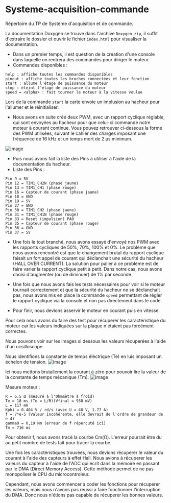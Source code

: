 # Systeme-acquisition-commande
Répertoire du TP de Système d'acquisition et de commande.

La documentation Doxygen se trouve dans l'archive ``Doxygen.zip``, il suffit d'extraire le dossier et ouvrir le fichier ``index.html`` pour visualiser la documentation. 

* Dans un premier temps, il est question de la création d'une console dans laquelle on rentrera des commandes pour diriger le moteur.
* Commandes disponibles :

```
help : affiche toutes les commandes disponibles
pinout : affiche toutes les broches connectées et leur fonction
start : allume l'étage de puissance du moteur
stop : éteint l'étage de puissance du moteur
speed = <alpha> : fait tourner le moteur à la vitesse voulue
```


Lors de la commande ``start`` la carte envoie un implusion au hacheur pour l'allumer et le réinitialiser.

* Nous avons en suite créé deux PWM, avec un rapport cyclique réglable, qui sont envoyées au hacheur pour que celui-ci commande notre moteur à courant continue.
Vous pouvez retrouver ci-dessous la forme des PWM utilisées, suivant le cahier des charges imposant une fréquence de 16 kHz et un temps mort de 2 µs minimum.

![image](https://user-images.githubusercontent.com/86347317/141968295-56410056-098b-42b9-88f9-33dc8b2ca38a.png)

* Puis nous avons fait la liste des Pins à utiliser à l'aide de la documentation du hacheur.
* Liste des Pins :
```
Pin 9 = 5V
Pin 12 = TIM1_CH2N (phase jaune)
Pin 13 = TIM1_CH1 (phase rouge)
Pin 16 = Capteur de courant (phase jaune)
Pin 18 = GND
Pin 19 = 5V
Pin 27 = GND
Pin 30 = TIM1_CH2 (phase jaune)
Pin 31 = TIM1_CH1N (phase rouge)
Pin 33 = Reset (impulsion) PA0
Pin 35 = Capteur de courant (phase rouge)
Pin 36 = GND
Pin 37 = 5V
```

* Une fois le tout branché, nous avons essayé d'envoyé nos PWM avec les rapports cycliques de 50%, 70%, 100% et 0%. Le problème que nous avons rencontré est que le changement brutal du rapport cyclique faisait un fort appel de courant qui déclanchait une sécurité du hacheur (HALL OVER CURRENT).
La solution pour palier à ce problème est de faire varier la rapport cyclique petit à petit. Dans notre cas, nous avons choisi d'augmenter (ou de diminuer) de 1% par seconde.

* Une fois que nous avons fais les tests nécessaires pour voir si le moteur tournait correctement et que la sécurité du hacheur ne se déclanchait pas, nous avons mis en place la commande ``speed`` permettant de régler le rapport cyclique via la console et non pas directement dans le code.

* Pour finir, nous devions asservir le moteur en courant puis en vitesse.

Pour cela nous avons du faire des test pour récuperer les caractéristique du moteur car les valeurs indiquées sur la plaque n'étaient pas forcément correctes.

Nous pouvons voir sur les images si dessous les valeurs récuperées à l'aide d'un ocsilloscope.

Nous identifions la constante de temps éléctrique (Te) en luis imposant un échelon de tension.
![image](https://user-images.githubusercontent.com/86347317/144016148-a4bf1a62-6fa8-4f73-b89f-2b8c97531224.png)

Ici nous mettons brutallement la courant à zéro pour pouvoir lire la valeur de la constante de temps mécanique (Tm).
![image](https://user-images.githubusercontent.com/86347317/144995396-7464b7b2-ab2b-4714-8bb3-85770913a6bf.png)

Mesure moteur : 
```
R = 6.5 Ω (mesuré à l'Ohmmètre à froid)
Te = 18 ms (Te = L/R)(Vfinal = 930 mV)
L = 117 mH
Kphi = 0.404 V / rd/s (avec U = 48 V, 1.77 A)
f = 7*e-5 (Valeur incohérente, elle devrait de l'ordre de grandeur de e-4)
gamma0 = 0,19 Nm (erreur de f répercuté ici)
Tm = 716 ms
```
Pour obtenir f, nous avons tracé la courbe Cm(Ω). L'erreur pourrait être du au petit nombre de tests fait pour tracer la courbe.


Une fois les caractéristiques trouvées, nous devions récuperer le valeur du courant à l'aide des capteurs à effet Hall. Nous avions à récuperer les valeurs du capteur à l'aide de l'ADC qui écrit dans la mémoire en passant par le DMA (Direct Memory Access). Cette méthode permet de ne pas monopoliser le CPU du microcontroleur.

Cependant, nous avons commencer à coder les fonctions pour récuperer les valeurs, mais nous n'avons pas réussi a faire fonctionner l'interruption du DMA. Donc nous n'étions pas capable de récuperer les bonnes valeurs.

